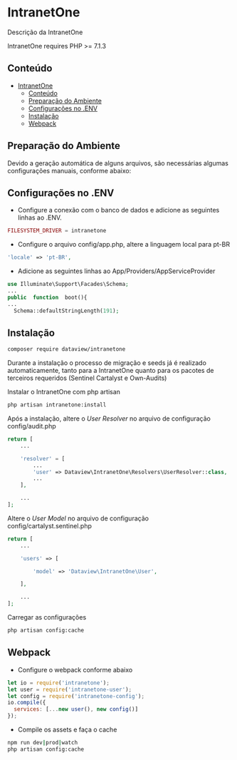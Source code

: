 # IntranetOne

Descrição da IntranetOne

IntranetOne requires PHP >= 7.1.3

## Conteúdo

- [IntranetOne](#intranetone)
  - [Conteúdo](#conte%C3%BAdo)
  - [Preparação do Ambiente](#prepara%C3%A7%C3%A3o-do-ambiente)
  - [Configurações no .ENV](#configura%C3%A7%C3%B5es-no-env)
  - [Instalação](#instala%C3%A7%C3%A3o)
  - [Webpack](#webpack)

## Preparação do Ambiente

Devido a geração automática de alguns arquivos, são necessárias algumas configurações manuais, conforme abaixo:

## Configurações no .ENV

- Configure a conexão com o banco de dados e adicione as seguintes linhas ao .ENV.

```php
FILESYSTEM_DRIVER = intranetone
```

- Configure o arquivo config/app.php, altere a linguagem local para pt-BR

```php
'locale' => 'pt-BR',
```

- Adicione as seguintes linhas ao App/Providers/AppServiceProvider

```php
use Illuminate\Support\Facades\Schema;
...
public  function  boot(){
...
  Schema::defaultStringLength(191);
```

## Instalação

```sh
composer require dataview/intranetone
```

Durante a instalação o processo de migração e seeds já é realizado automaticamente, tanto para a IntranetOne quanto para os pacotes de terceiros requeridos (Sentinel Cartalyst e Own-Audits)

Instalar o IntranetOne com php artisan

```sh
php artisan intranetone:install
```

Após a instalação, altere o _User Resolver_ no arquivo de configuração config/audit.php

```php
return [
    ...

    'resolver' = [
        ...
        'user' => Dataview\IntranetOne\Resolvers\UserResolver::class,
        ...
    ],

    ...
];
```

Altere o _User Model_ no arquivo de configuração config/cartalyst.sentinel.php

```php
return [
    ...

    'users' => [

        'model' => 'Dataview\IntranetOne\User',

    ],

    ...
];
```

Carregar as configurações

```sh
php artisan config:cache
```

## Webpack

- Configure o webpack conforme abaixo

```js
let io = require('intranetone');
let user = require('intranetone-user');
let config = require('intranetone-config');
io.compile({
  services: [...new user(), new config()]
});
```

- Compile os assets e faça o cache

```sh
npm run dev|prod|watch
php artisan config:cache
```

